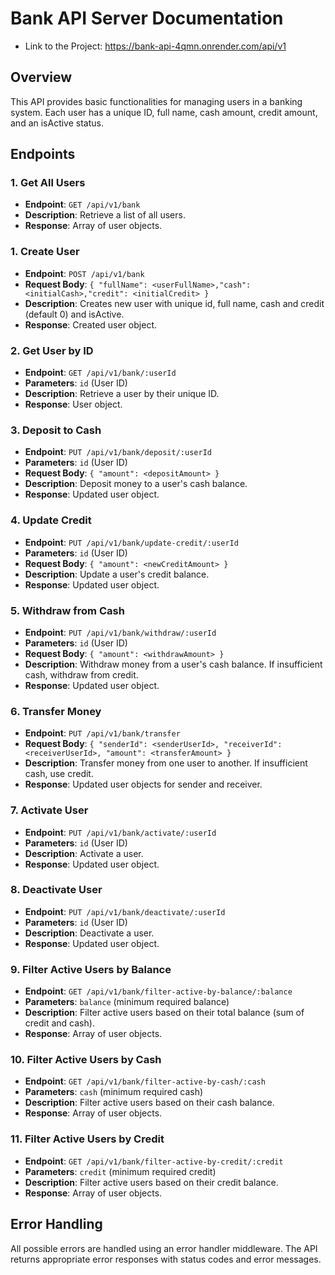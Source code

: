 # Bank API Server Documentation

-   Link to the Project: https://bank-api-4qmn.onrender.com/api/v1

## Overview

This API provides basic functionalities for managing users in a banking system. Each user has a unique ID, full name, cash amount, credit amount, and an isActive status.

## Endpoints

### 1. Get All Users

-   **Endpoint**: `GET /api/v1/bank`
-   **Description**: Retrieve a list of all users.
-   **Response**: Array of user objects.

### 1. Create User

-   **Endpoint**: `POST /api/v1/bank`
-   **Request Body**: `{ "fullName": <userFullName>,"cash": <initialCash>,"credit": <initialCredit> }`
-   **Description**: Creates new user with unique id, full name, cash and credit (default 0) and isActive.
-   **Response**: Created user object.

### 2. Get User by ID

-   **Endpoint**: `GET /api/v1/bank/:userId`
-   **Parameters**: `id` (User ID)
-   **Description**: Retrieve a user by their unique ID.
-   **Response**: User object.

### 3. Deposit to Cash

-   **Endpoint**: `PUT /api/v1/bank/deposit/:userId`
-   **Parameters**: `id` (User ID)
-   **Request Body**: `{ "amount": <depositAmount> }`
-   **Description**: Deposit money to a user's cash balance.
-   **Response**: Updated user object.

### 4. Update Credit

-   **Endpoint**: `PUT /api/v1/bank/update-credit/:userId`
-   **Parameters**: `id` (User ID)
-   **Request Body**: `{ "amount": <newCreditAmount> }`
-   **Description**: Update a user's credit balance.
-   **Response**: Updated user object.

### 5. Withdraw from Cash

-   **Endpoint**: `PUT /api/v1/bank/withdraw/:userId`
-   **Parameters**: `id` (User ID)
-   **Request Body**: `{ "amount": <withdrawAmount> }`
-   **Description**: Withdraw money from a user's cash balance. If insufficient cash, withdraw from credit.
-   **Response**: Updated user object.

### 6. Transfer Money

-   **Endpoint**: `PUT /api/v1/bank/transfer`
-   **Request Body**: `{ "senderId": <senderUserId>, "receiverId": <receiverUserId>, "amount": <transferAmount> }`
-   **Description**: Transfer money from one user to another. If insufficient cash, use credit.
-   **Response**: Updated user objects for sender and receiver.

### 7. Activate User

-   **Endpoint**: `PUT /api/v1/bank/activate/:userId`
-   **Parameters**: `id` (User ID)
-   **Description**: Activate a user.
-   **Response**: Updated user object.

### 8. Deactivate User

-   **Endpoint**: `PUT /api/v1/bank/deactivate/:userId`
-   **Parameters**: `id` (User ID)
-   **Description**: Deactivate a user.
-   **Response**: Updated user object.

### 9. Filter Active Users by Balance

-   **Endpoint**: `GET /api/v1/bank/filter-active-by-balance/:balance`
-   **Parameters**: `balance` (minimum required balance)
-   **Description**: Filter active users based on their total balance (sum of credit and cash).
-   **Response**: Array of user objects.

### 10. Filter Active Users by Cash

-   **Endpoint**: `GET /api/v1/bank/filter-active-by-cash/:cash`
-   **Parameters**: `cash` (minimum required cash)
-   **Description**: Filter active users based on their cash balance.
-   **Response**: Array of user objects.

### 11. Filter Active Users by Credit

-   **Endpoint**: `GET /api/v1/bank/filter-active-by-credit/:credit`
-   **Parameters**: `credit` (minimum required credit)
-   **Description**: Filter active users based on their credit balance.
-   **Response**: Array of user objects.

## Error Handling

All possible errors are handled using an error handler middleware. The API returns appropriate error responses with status codes and error messages.
